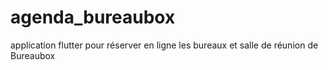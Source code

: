 # agenda_bureaubox
application flutter pour réserver en ligne les bureaux et salle de réunion de Bureaubox
